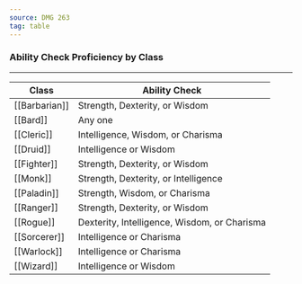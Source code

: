 ```yaml
---
source: DMG 263
tag: table
---
```


### Ability Check Proficiency by Class
---
|Class|Ability Check|
|----|------------|
|[[Barbarian]]|Strength, Dexterity, or Wisdom|
|[[Bard]]|Any one|
|[[Cleric]]|Intelligence, Wisdom, or Charisma|
|[[Druid]]|Intelligence or Wisdom|
|[[Fighter]]|Strength, Dexterity, or Wisdom|
|[[Monk]]|Strength, Dexterity, or Intelligence|
|[[Paladin]]|Strength, Wisdom, or Charisma|
|[[Ranger]]|Strength, Dexterity, or Wisdom|
|[[Rogue]]|Dexterity, Intelligence, Wisdom, or Charisma|
|[[Sorcerer]]|Intelligence or Charisma|
|[[Warlock]]|Intelligence or Charisma|
|[[Wizard]]|Intelligence or Wisdom|
